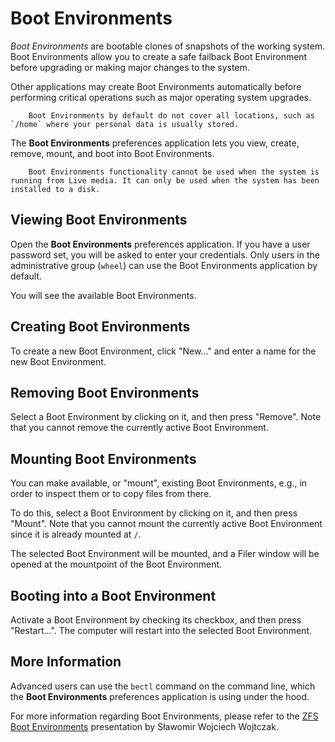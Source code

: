 # Boot Environments 

_Boot Environments_ are bootable clones of snapshots of the working system. Boot Environments allow you to create a safe failback Boot Environment before upgrading or making major changes to the system.

Other applications may create Boot Environments automatically before performing critical operations such as major operating system upgrades.

``` .. warning::
    Boot Environments by default do not cover all locations, such as `/home` where your personal data is usually stored.
```

The __Boot Environments__ preferences application lets you view, create, remove, mount, and boot into Boot Environments.

``` .. note::
    Boot Environments functionality cannot be used when the system is running from Live media. It can only be used when the system has been installed to a disk.
```

## Viewing Boot Environments

Open the __Boot Environments__ preferences application. If you have a user password set, you will be asked to enter your credentials. Only users in the administrative group (`wheel`) can use the Boot Environments application by default.

You will see the available Boot Environments.

## Creating Boot Environments

To create a new Boot Environment, click "New..." and enter a name for the new Boot Environment.

## Removing Boot Environments

Select a Boot Environment by clicking on it, and then press "Remove". Note that you cannot remove the currently active Boot Environment.

## Mounting Boot Environments

You can make available, or "mount", existing Boot Environments, e.g., in order to inspect them or to copy files from there.

To do this, select a Boot Environment by clicking on it, and then press "Mount". Note that you cannot mount the currently active Boot Environment since it is already mounted at `/`.

The selected Boot Environment will be mounted, and a Filer window will be opened at the mountpoint of the Boot Environment.

## Booting into a Boot Environment

Activate a Boot Environment by checking its checkbox, and then press "Restart...". The computer will restart into the selected Boot Environment.

## More Information

Advanced users can use the `bectl` command on the command line, which the __Boot Environments__ preferences application is using under the hood.

For more information regarding Boot Environments, please refer to the [ZFS Boot Environments](https://bsd-pl.org/assets/talks/2018-07-30_1_S%C5%82awomir-Wojciech-Wojtczak_ZFS-Boot-Environments.pdf) presentation by Sławomir Wojciech Wojtczak.
